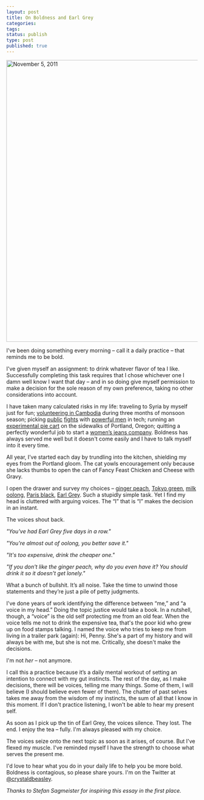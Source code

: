 ```yaml
---
layout: post
title: On Boldness and Earl Grey
categories:
tags: 
status: publish
type: post
published: true
---
```

<a data-flickr-embed="true"  href="https://www.flickr.com/photos/_flood_/6317207354/in/photolist-aCekEb-8rL6SB-7mJiSM-3mz6WT-byiRy9-i2JnRe-6nUuo-67zbgk-aEcGM9-9ipFod-kvNdE-9DR5Vn-9fkbQc-9ZBB64-iveSSm-5mgpYP-2sKNT9-mD7gHH-61RUeh-mD6Spk-4dYC4i-4BNjKz-5ruF5m-5mgq2g-cLRhjm-5mwQjz-5mwQ7R-5n6LdZ-4mNzAX-5mkFTJ-5mB5QN-rR7KTf-cmyYGm-iNpH9k-aDfSh2-4qm9eh-9hQS3R-byiRTG-4U5mdw-4ndugL-6WNfH-5QfsW5-zyUrU-td6RtU-5mS8Lt-taeWq-5mkFGW-8ae52Z-8ae4R2-yguXy" title="November 5, 2011"><img src="https://farm7.staticflickr.com/6226/6317207354_4559f7562c_b.jpg" width="740" height="740" alt="November 5, 2011"></a><script async src="//embedr.flickr.com/assets/client-code.js" charset="utf-8"></script>

I've been doing something every morning – call it a daily practice – that reminds me to be bold.
 
I've given myself an assignment: to drink whatever flavor of tea I like. Successfully completing this task requires that I chose whichever one I damn well know I want that day – and in so doing give myself permission to make a decision for the sole reason of my own preference, taking no other considerations into account.
 
I have taken many calculated risks in my life: traveling to Syria by myself just for fun; [volunteering in Cambodia](http://crystalbeasley.com/2013/09/10/my-one-third-life-crisis/) during three months of monsoon season; picking [public](http://crystalbeasley.com/2015/02/04/I-stand-against-kveton/) [fights](http://crystalbeasley.com/2014/01/04/my-nerd-story/) with [powerful men](https://twitter.com/search?q=from%3Askinny%20pmarca) in tech; running an [experimental pie cart](http://crystalbeasley.com/2010/08/24/first-day-of-pielabpdx/) on the sidewalks of Portland, Oregon; quitting a perfectly wonderful job to start a [women’s jeans company](http://qcut.com). Boldness has always served me well but it doesn't come easily and I have to talk myself into it every time.
 
All year, I’ve started each day by trundling into the kitchen, shielding my eyes from the Portland gloom. The cat yowls encouragement only because she lacks thumbs to open the can of Fancy Feast Chicken and Cheese with Gravy. 

I open the drawer and survey my choices – [ginger peach](http://taooftea.com/product/ginger-peach/), [Tokyo green](https://www.harney.com/tokyo.html), [milk oolong](https://www.theteasmith.com/product/Milk-Oolong.html), [Paris black](https://www.harney.com/paris-tea.html), [Earl Grey](http://taooftea.com/product/earl-grey/). Such a stupidly simple task. Yet I find my head is cluttered with arguing voices. The “I” that is “I” makes the decision in an instant.
 
The voices shout back.
 
*"You've had Earl Grey five days in a row."*
 
*"You're almost out of oolong, you better save it."*
 
*"It's too expensive, drink the cheaper one."*
 
*"If you don't like the ginger peach, why do you even have it? You should drink it so it doesn't get lonely."*
 
What a bunch of bullshit. It’s all noise. Take the time to unwind those statements and they’re just a pile of petty judgments.
 
I've done years of work identifying the difference between “me,” and “a voice in my head.” Doing the topic justice would take a book. In a nutshell, though, a “voice” is the old self protecting me from an old fear. When the voice tells me not to drink the expensive tea, that's the poor kid who grew up on food stamps talking. I named the voice who tries to keep me from living in a trailer park (again): Hi, Penny. She's a part of my history and will always be with me, but she is not me. Critically, she doesn't make the decisions.
 
I'm not *her* – not anymore.
 
I call this a practice because it’s a daily mental workout of setting an intention to connect with my gut instincts. The rest of the day, as I make decisions, there will be voices, telling me many things. Some of them, I will believe (I should believe even fewer of them). The chatter of past selves takes me away from the wisdom of my instincts, the sum of all that I know in this moment. If I don't practice listening, I won't be able to hear my present self.
 
As soon as I pick up the tin of Earl Grey, the voices silence. They lost. The end. I enjoy the tea – fully. I'm always pleased with my choice.
 
The voices seize onto the next topic as soon as it arises, of course. But I've flexed my muscle. I've reminded myself I have the strength to choose what serves the present me.
 
I'd love to hear what you do in your daily life to help you be more bold. Boldness is contagious, so please share yours. I'm on the Twitter at [@crystaldbeasley](http://twitter.com/crystaldbeasley).
 
*Thanks to Stefan Sagmeister for inspiring this essay in the first place.*



